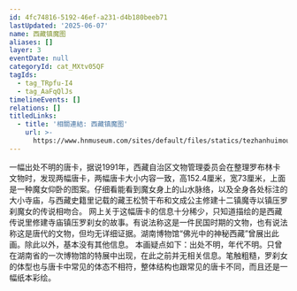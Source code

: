 ```yaml
---
id: 4fc74816-5192-46ef-a231-d4b180beeb71
lastUpdated: '2025-06-07'
name: 西藏镇魔图
aliases: []
layer: 3
eventDate: null
categoryId: cat_MXtv05QF
tagIds:
  - tag_TRpfu-I4
  - tag_AaFqQlJs
timelineEvents: []
relations: []
titledLinks:
  - title: '相關連結: 西藏镇魔图'
    url: >-
      https://www.hnmuseum.com/sites/default/files/statics/tezhanhuimou/2011Tibet%E4%BD%9B%E5%85%89%E9%87%8C%E7%9A%84%E7%A5%9E%E7%A7%98%E8%A5%BF%E8%97%8F/treasures/treasures001.html
---
```

一幅出处不明的唐卡，据说1991年，西藏自治区文物管理委员会在整理罗布林卡文物时，发现两幅唐卡，两幅唐卡大小内容一致，高152.4厘米，宽73厘米，上面是一种魔女仰卧的图案。仔细看能看到魔女身上的山水脉络，以及全身各处标注的大小寺庙，与西藏史籍里记载的藏王松赞干布和文成公主修建十二镇魔寺以镇压罗刹魔女的传说相吻合。 网上关于这幅唐卡的信息十分稀少，只知道描绘的是西藏传说里修建寺庙镇压罗刹女的故事。有说法称这是一件民国时期的文物，也有说法称这是唐代的文物，但均无详细证据。湖南博物馆“佛光中的神秘西藏”曾展出此画。除此以外，基本没有其他信息。 本画疑点如下：出处不明，年代不明。只曾在湖南省的一次博物馆的特展中出现，在此之前并无相关信息。笔触粗糙，罗刹女的体型也与唐卡中常见的体态不相符，整体结构也跟常见的唐卡不同，而且还是一幅纸本彩绘。
